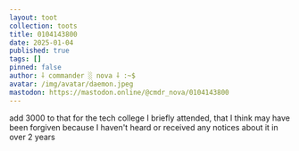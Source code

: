 ```yaml
---
layout: toot
collection: toots
title: 0104143800
date: 2025-01-04
published: true
tags: []
pinned: false
author: ⸸ commander ░ nova ⸸ :~$
avatar: /img/avatar/daemon.jpeg
mastodon: https://mastodon.online/@cmdr_nova/0104143800
---
```


add 3000 to that for the tech college I briefly attended, that I think may have been forgiven because I haven't heard or received any notices about it in over 2 years
